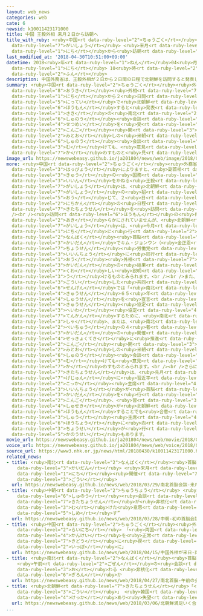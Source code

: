 ```yaml
---
layout: web_news
categories: web
cate: 6
newsid: k10011423171000
title: 中国 王毅外相 来月２日から訪朝へ
title_with_ruby: <ruby>中国<rt data-ruby-level="2">ちゅうごく</rt></ruby> <ruby>王毅<rt data-ruby-level="8">おうき</rt></ruby><ruby>外相<rt
  data-ruby-level="7">がいしょう</rt></ruby> <ruby>来月<rt data-ruby-level="2">らいげつ</rt></ruby>２<ruby>日<rt
  data-ruby-level="1">にち</rt></ruby>から<ruby>訪朝<rt data-ruby-level="6">ほうちょう</rt></ruby>へ
last_modified_at: '2018-04-30T10:51:00+09:00'
datetime: 2018<ruby>年<rt data-ruby-level="1">ねん</rt></ruby>04<ruby>月<rt data-ruby-level="1">がつ</rt></ruby>30<ruby>日<rt
  data-ruby-level="1">にち</rt></ruby> 10<ruby>時<rt data-ruby-level="2">じ</rt></ruby>51<ruby>分<rt
  data-ruby-level="2">ふん</rt></ruby>
description: 中国外務省は、王毅外相が２日から２日間の日程で北朝鮮を訪問すると発表しました。先の南北首脳会談について説明を受けるほか、今後開かれる見通しの米朝首脳会談に向けても、意見を交わすものと見られます。
summary: <ruby>中国<rt data-ruby-level="2">ちゅうごく</rt></ruby><ruby>外務省<rt data-ruby-level="5">がいむしょう</rt></ruby>は、<ruby>王毅<rt
  data-ruby-level="8">おうき</rt></ruby><ruby>外相<rt data-ruby-level="7">がいしょう</rt></ruby>が２<ruby>日<rt
  data-ruby-level="1">にち</rt></ruby>から２<ruby>日間<rt data-ruby-level="2">にちかん</rt></ruby>の<ruby>日程<rt
  data-ruby-level="5">にってい</rt></ruby>で<ruby>北朝鮮<rt data-ruby-level="7">きたちょうせん</rt></ruby>を<ruby>訪問<rt
  data-ruby-level="6">ほうもん</rt></ruby>すると<ruby>発表<rt data-ruby-level="3">はっぴょう</rt></ruby>しました。<ruby>先<rt
  data-ruby-level="1">さき</rt></ruby>の<ruby>南北<rt data-ruby-level="2">なんぼく</rt></ruby><ruby>首脳<rt
  data-ruby-level="6">しゅのう</rt></ruby><ruby>会談<rt data-ruby-level="3">かいだん</rt></ruby>について<ruby>説明<rt
  data-ruby-level="4">せつめい</rt></ruby>を<ruby>受<rt data-ruby-level="3">う</rt></ruby>けるほか、<ruby>今後<rt
  data-ruby-level="2">こんご</rt></ruby><ruby>開<rt data-ruby-level="3">ひら</rt></ruby>かれる<ruby>見通<rt
  data-ruby-level="2">みとお</rt></ruby>しの<ruby>米朝<rt data-ruby-level="2">べいちょう</rt></ruby><ruby>首脳<rt
  data-ruby-level="6">しゅのう</rt></ruby><ruby>会談<rt data-ruby-level="3">かいだん</rt></ruby>に<ruby>向<rt
  data-ruby-level="3">む</rt></ruby>けても、<ruby>意見<rt data-ruby-level="3">いけん</rt></ruby>を<ruby>交<rt
  data-ruby-level="7">か</rt></ruby>わすものと<ruby>見<rt data-ruby-level="1">み</rt></ruby>られます。
image_url: https://newswebeasy.github.io/ja201804/news/web/image/2018/04/30/K10011423171_1804301056_1804301058_01_02.jpg
more: <ruby>中国<rt data-ruby-level="2">ちゅうごく</rt></ruby><ruby>外務省<rt data-ruby-level="5">がいむしょう</rt></ruby>の<ruby>発表<rt
  data-ruby-level="3">はっぴょう</rt></ruby>によりますと、<ruby>副首相<rt data-ruby-level="7">ふくしゅしょう</rt></ruby><ruby>級<rt
  data-ruby-level="3">きゅう</rt></ruby>の<ruby>国務<rt data-ruby-level="5">こくむ</rt></ruby><ruby>委員<rt
  data-ruby-level="3">いいん</rt></ruby>をかねる<ruby>王毅<rt data-ruby-level="8">おうき</rt></ruby><ruby>外相<rt
  data-ruby-level="7">がいしょう</rt></ruby>は、<ruby>北朝鮮<rt data-ruby-level="7">きたちょうせん</rt></ruby>のリ・ヨンホ<ruby>外相<rt
  data-ruby-level="7">がいしょう</rt></ruby>の<ruby>招<rt data-ruby-level="5">まね</rt></ruby>きに<ruby>応<rt
  data-ruby-level="5">おう</rt></ruby>じて、２<ruby>日<rt data-ruby-level="1">にち</rt></ruby>から２<ruby>日間<rt
  data-ruby-level="2">にちかん</rt></ruby>の<ruby>日程<rt data-ruby-level="5">にってい</rt></ruby>で<ruby>北朝鮮<rt
  data-ruby-level="7">きたちょうせん</rt></ruby>を<ruby>訪問<rt data-ruby-level="6">ほうもん</rt></ruby>するということです。<br
  /><br /><ruby>訪問<rt data-ruby-level="6">ほうもん</rt></ruby>の<ruby>目的<rt data-ruby-level="4">もくてき</rt></ruby>については<ruby>明<rt
  data-ruby-level="2">あき</rt></ruby>らかにされていませんが、<ruby>北朝鮮<rt data-ruby-level="7">きたちょうせん</rt></ruby>のリ<ruby>外相<rt
  data-ruby-level="7">がいしょう</rt></ruby>は、<ruby>今月<rt data-ruby-level="2">こんげつ</rt></ruby>２７<ruby>日<rt
  data-ruby-level="1">にち</rt></ruby>に<ruby>行<rt data-ruby-level="2">おこな</rt></ruby>われた<ruby>南北<rt
  data-ruby-level="2">なんぼく</rt></ruby><ruby>首脳<rt data-ruby-level="6">しゅのう</rt></ruby><ruby>会談<rt
  data-ruby-level="3">かいだん</rt></ruby>でキム・ジョンウン（<ruby>金正恩<rt data-ruby-level="8">きむじょんうん</rt></ruby>）<ruby>朝鮮<rt
  data-ruby-level="7">ちょうせん</rt></ruby><ruby>労働党<rt data-ruby-level="6">ろうどうとう</rt></ruby><ruby>委員長<rt
  data-ruby-level="3">いいんちょう</rt></ruby>に<ruby>同行<rt data-ruby-level="2">どうこう</rt></ruby>しており、<ruby>王<rt
  data-ruby-level="1">おう</rt></ruby><ruby>外相<rt data-ruby-level="7">がいしょう</rt></ruby>はこの<ruby>会談<rt
  data-ruby-level="3">かいだん</rt></ruby>の<ruby>結果<rt data-ruby-level="4">けっか</rt></ruby>について<ruby>詳<rt
  data-ruby-level="7">くわ</rt></ruby>しい<ruby>説明<rt data-ruby-level="4">せつめい</rt></ruby>を<ruby>受<rt
  data-ruby-level="3">う</rt></ruby>けるものとみられます。<br /><br />また、<ruby>南北<rt data-ruby-level="2">なんぼく</rt></ruby>が<ruby>合意<rt
  data-ruby-level="3">ごうい</rt></ruby>した<ruby>共同<rt data-ruby-level="4">きょうどう</rt></ruby><ruby>宣言<rt
  data-ruby-level="6">せんげん</rt></ruby>では「<ruby>南北<rt data-ruby-level="2">なんぼく</rt></ruby>は<ruby>休戦<rt
  data-ruby-level="4">きゅうせん</rt></ruby>６５<ruby>年<rt data-ruby-level="1">ねん</rt></ruby>のことし、<ruby>終戦<rt
  data-ruby-level="4">しゅうせん</rt></ruby>を<ruby>宣言<rt data-ruby-level="6">せんげん</rt></ruby>して<ruby>休戦<rt
  data-ruby-level="4">きゅうせん</rt></ruby><ruby>協定<rt data-ruby-level="4">きょうてい</rt></ruby>を<ruby>平和<rt
  data-ruby-level="3">へいわ</rt></ruby><ruby>協定<rt data-ruby-level="4">きょうてい</rt></ruby>に<ruby>転換<rt
  data-ruby-level="7">てんかん</rt></ruby>するために、<ruby>南北<rt data-ruby-level="2">なんぼく</rt></ruby>とアメリカの３<ruby>者<rt
  data-ruby-level="3">しゃ</rt></ruby>、または、<ruby>南北<rt data-ruby-level="2">なんぼく</rt></ruby>と<ruby>米中<rt
  data-ruby-level="2">べいちゅう</rt></ruby>の４<ruby>者<rt data-ruby-level="3">しゃ</rt></ruby><ruby>会談<rt
  data-ruby-level="3">かいだん</rt></ruby>の<ruby>開催<rt data-ruby-level="7">かいさい</rt></ruby>を<ruby>積極的<rt
  data-ruby-level="4">せっきょくてき</rt></ruby>に<ruby>推進<rt data-ruby-level="6">すいしん</rt></ruby>することになった」としており、<ruby>今後<rt
  data-ruby-level="2">こんご</rt></ruby><ruby>開<rt data-ruby-level="3">ひら</rt></ruby>かれる<ruby>見通<rt
  data-ruby-level="2">みとお</rt></ruby>しの<ruby>米朝<rt data-ruby-level="2">べいちょう</rt></ruby><ruby>首脳<rt
  data-ruby-level="6">しゅのう</rt></ruby><ruby>会談<rt data-ruby-level="3">かいだん</rt></ruby>に<ruby>向<rt
  data-ruby-level="3">む</rt></ruby>けても<ruby>意見<rt data-ruby-level="3">いけん</rt></ruby>を<ruby>交<rt
  data-ruby-level="7">か</rt></ruby>わすものとみられます。<br /><br />さらに、<ruby>中国<rt data-ruby-level="2">ちゅうごく</rt></ruby>と<ruby>北朝鮮<rt
  data-ruby-level="7">きたちょうせん</rt></ruby>は、<ruby>先月<rt data-ruby-level="1">せんげつ</rt></ruby><ruby>下旬<rt
  data-ruby-level="7">げじゅん</rt></ruby>に<ruby>習近平<rt data-ruby-level="3">しゅうきんぺい</rt></ruby><ruby>国家<rt
  data-ruby-level="2">こっか</rt></ruby><ruby>主席<rt data-ruby-level="4">しゅせき</rt></ruby>とキム<ruby>委員長<rt
  data-ruby-level="3">いいんちょう</rt></ruby>が<ruby>首脳<rt data-ruby-level="6">しゅのう</rt></ruby><ruby>会談<rt
  data-ruby-level="3">かいだん</rt></ruby>を<ruby>行<rt data-ruby-level="2">おこな</rt></ruby>い、<ruby>今後<rt
  data-ruby-level="2">こんご</rt></ruby>、<ruby>習<rt data-ruby-level="3">しゅう</rt></ruby><ruby>主席<rt
  data-ruby-level="4">しゅせき</rt></ruby>が<ruby>北朝鮮<rt data-ruby-level="7">きたちょうせん</rt></ruby>を<ruby>訪問<rt
  data-ruby-level="6">ほうもん</rt></ruby>することでも<ruby>合意<rt data-ruby-level="3">ごうい</rt></ruby>していることから、<ruby>習<rt
  data-ruby-level="3">しゅう</rt></ruby><ruby>主席<rt data-ruby-level="4">しゅせき</rt></ruby>の<ruby>訪朝<rt
  data-ruby-level="6">ほうちょう</rt></ruby>に<ruby>向<rt data-ruby-level="3">む</rt></ruby>けた<ruby>調整<rt
  data-ruby-level="3">ちょうせい</rt></ruby>が<ruby>行<rt data-ruby-level="2">おこな</rt></ruby>われる<ruby>可能性<rt
  data-ruby-level="5">かのうせい</rt></ruby>もあります。
movie_url: https://newswebeasy.github.io/ja201804/news/web/movie/2018/04/30/k10011423171_201804301212_201804301212.mp4
voice_url: https://newswebeasy.github.io/ja201804/news/web/voice/2018/04/30/k10011423171_201804301212_201804301212.mp3
source_url: https://www3.nhk.or.jp/news/html/20180430/k10011423171000.html
related_news:
- title: <ruby>南北<rt data-ruby-level="2">なんぼく</rt></ruby><ruby>首脳<rt data-ruby-level="6">しゅのう</rt></ruby><ruby>会談<rt
    data-ruby-level="3">かいだん</rt></ruby> <ruby>来月<rt data-ruby-level="2">らいげつ</rt></ruby>27<ruby>日<rt
    data-ruby-level="1">にち</rt></ruby><ruby>開催<rt data-ruby-level="7">かいさい</rt></ruby>で<ruby>合意<rt
    data-ruby-level="3">ごうい</rt></ruby>
  url: https://newswebeasy.github.io/news/web/2018/03/29/南北首脳会談-来月27日開催で合意
- title: <ruby>中朝<rt data-ruby-level="2">ちゅうちょう</rt></ruby> <ruby>初<rt data-ruby-level="4">はつ</rt></ruby>の<ruby>首脳<rt
    data-ruby-level="6">しゅのう</rt></ruby><ruby>会談<rt data-ruby-level="3">かいだん</rt></ruby>“<ruby>北朝鮮<rt
    data-ruby-level="7">きたちょうせん</rt></ruby>が<ruby>非核化<rt data-ruby-level="7">ひかくか</rt></ruby>に<ruby>向<rt
    data-ruby-level="3">む</rt></ruby>けた<ruby>意思<rt data-ruby-level="3">いし</rt></ruby><ruby>示<rt
    data-ruby-level="5">しめ</rt></ruby>す”
  url: https://newswebeasy.github.io/news/web/2018/03/28/中朝-初の首脳会談北朝鮮が非核化に向けた意思示す
- title: <ruby>中国<rt data-ruby-level="2">ちゅうごく</rt></ruby><ruby>外相<rt data-ruby-level="7">がいしょう</rt></ruby>が<ruby>来日<rt
    data-ruby-level="2">らいにち</rt></ruby> 「<ruby>両国<rt data-ruby-level="3">りょうこく</rt></ruby><ruby>関係<rt
    data-ruby-level="4">かんけい</rt></ruby>を<ruby>正常<rt data-ruby-level="5">せいじょう</rt></ruby><ruby>軌道<rt
    data-ruby-level="7">きどう</rt></ruby>に<ruby>戻<rt data-ruby-level="7">もど</rt></ruby>す<ruby>一歩<rt
    data-ruby-level="2">いっぽ</rt></ruby>に」
  url: https://newswebeasy.github.io/news/web/2018/04/15/中国外相が来日-両国関係を正常軌道に戻す一歩に
- title: <ruby>南北<rt data-ruby-level="2">なんぼく</rt></ruby><ruby>首脳<rt data-ruby-level="6">しゅのう</rt></ruby>
    <ruby>午前<rt data-ruby-level="2">ごぜん</rt></ruby>の<ruby>会談<rt data-ruby-level="3">かいだん</rt></ruby><ruby>終<rt
    data-ruby-level="3">お</rt></ruby>わる <ruby>非核化<rt data-ruby-level="7">ひかくか</rt></ruby>など<ruby>議論<rt
    data-ruby-level="6">ぎろん</rt></ruby>か
  url: https://newswebeasy.github.io/news/web/2018/04/27/南北首脳-午前の会談終わる-非核化など議論か
- title: <ruby>北朝鮮<rt data-ruby-level="7">きたちょうせん</rt></ruby>「<ruby>満足<rt data-ruby-level="4">まんぞく</rt></ruby>いく<ruby>合意<rt
    data-ruby-level="3">ごうい</rt></ruby>」 <ruby>韓国<rt data-ruby-level="7">かんこく</rt></ruby>「<ruby>結果<rt
    data-ruby-level="4">けっか</rt></ruby>あり<ruby>失望<rt data-ruby-level="4">しつぼう</rt></ruby>させるものでない」
  url: https://newswebeasy.github.io/news/web/2018/03/06/北朝鮮満足いく合意-韓国結果あり失望させるものでない
...
```

